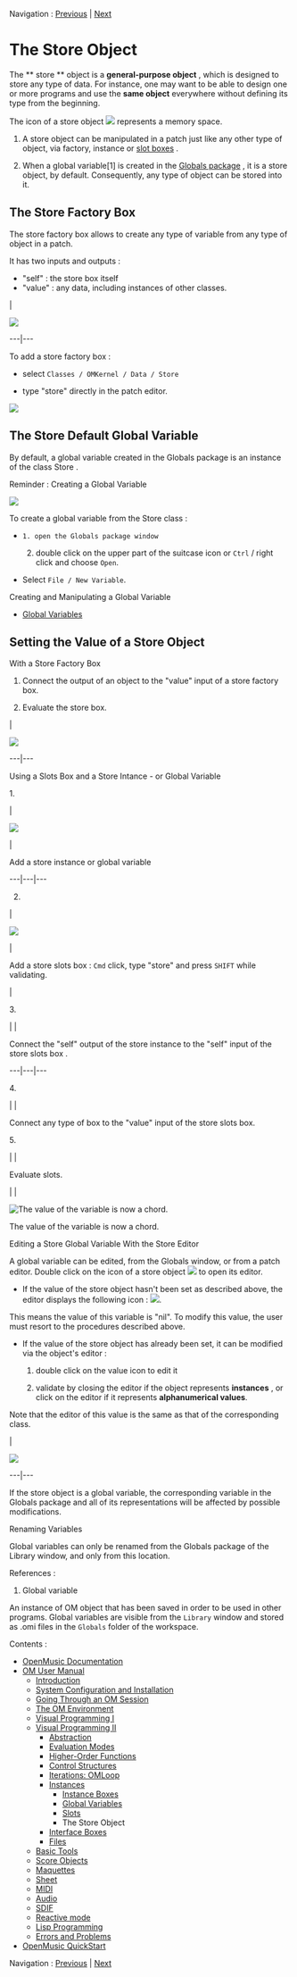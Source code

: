 
Navigation : [Previous](SlotsBox "page précédente\(Slots\)") |
[Next](InterfaceBoxes "Next\(Interface Boxes\)")

# The Store Object

The  ** store ** object is a **general-purpose object** , which is designed to
store any type of data. For instance, one may want to be able to design one or
more programs and use the **same object** everywhere without defining its type
from the beginning.

The icon of a store object ![](../res/store_icon.png) represents a memory
space.

  1. A store object can be manipulated in a patch just like any other type of object, via factory, instance or  [ slot boxes](SlotsBox) . 

  2. When a global variable[1] is created in the  [ Globals package](Packages) , it is a store object, by default. Consequently, any type of object can be stored into it. 

## The Store Factory Box

The store factory box allows to create any type of variable from any type of
object in a patch.

It has two inputs and outputs :

  * "self" : the store box itself
  * "value" : any data, including instances of other classes.

|

![](../res/storebox.png)  
  
---|---  
  
To add a store factory box :

  * select `Classes / OMKernel / Data / Store`

  * type "store" directly in the patch editor.

![](../res/addstore.png)

## The Store Default Global Variable

By default, a global variable created in the Globals package is an instance of
the class  Store .

Reminder : Creating a Global Variable

![](../res/new-global_2.png)

To create a global variable from the Store class :

  *     1. open the Globals package window 

    2. double click on the upper part of the suitcase icon or `Ctrl` / right click and choose `Open`.

  * Select `File / New Variable`.

Creating and Manipulating a Global Variable

  * [Global Variables](GlobalVariables)

## Setting the Value of a Store Object

With a Store Factory Box

  1. Connect the output of an object to the "value" input of a store factory box.

  2. Evaluate the store box.

|

![](../res/storefrompatch.png)  
  
---|---  
  
Using a Slots Box and a Store Intance - or Global Variable

1\.

|

![](../res/strobox_icon.png)

|

Add a  store instance or global variable  
  
---|---|---  
  
2.

|

![](../res/slotsstore_icon.png)

|

Add a store slots box : `Cmd` click, type "store" and press `SHIFT` while
validating.  
  
|

3\.

| |

Connect the "self" output of the  store instance  to the "self" input of the
store slots box .  
  
---|---|---  
  
4\.

| |

Connect any type of box to the "value" input of the store slots box.  
  
5\.

| |

Evaluate slots.  
  
| |  
  
![The value of the variable is now a chord.](../res/editorvar.png)

The value of the variable is now a chord.  
  
Editing a Store Global Variable With the Store Editor

A global variable can be edited, from the Globals window, or from a patch
editor. Double click on the icon of a store object ![](../res/store_icon.png)
to open its editor.

  * If the value of the store object hasn't been set as described above, the editor displays the following icon : ![](../res/iconnil_icon.png).

This means the value of this variable is "nil". To modify this value, the user
must resort to the procedures described above.

  * If the value of the store object has already been set, it can be modified via the object's editor : 

    1. double click on the value icon to edit it

    2. validate by closing the editor if the object represents **instances** , or click on the editor if it represents **alphanumerical values**. 

Note that the editor of this value is the same as that of the corresponding
class.

|

[![](../res/retourglobal_1.png)](../res/retourglobal.png "Cliquez pour
agrandir")  
  
---|---  
  
If the store object is a global variable, the corresponding variable in the
Globals package and all of its representations will be affected by possible
modifications.

Renaming Variables

Global variables can only be renamed from the Globals package of the Library
window, and only from this location.

References :

  1. Global variable

An instance of OM object that has been saved in order to be used in other
programs. Global variables are visible from the `Library` window and stored as
.omi files in the `Globals` folder of the workspace.

Contents :

  * [OpenMusic Documentation](OM-Documentation)
  * [OM User Manual](OM-User-Manual)
    * [Introduction](00-Contents)
    * [System Configuration and Installation](Installation)
    * [Going Through an OM Session](Goingthrough)
    * [The OM Environment](Environment)
    * [Visual Programming I](BasicVisualProgramming)
    * [Visual Programming II](AdvancedVisualProgramming)
      * [Abstraction](Abstraction)
      * [Evaluation Modes](EvalModes)
      * [Higher-Order Functions](HighOrder)
      * [Control Structures](Control)
      * [Iterations: OMLoop](OMLoop)
      * [Instances](Instances)
        * [Instance Boxes](InstanceBoxes)
        * [Global Variables](GlobalVariables)
        * [Slots](SlotsBox)
        * The Store Object
      * [Interface Boxes](InterfaceBoxes)
      * [Files](Files)
    * [Basic Tools](BasicObjects)
    * [Score Objects](ScoreObjects)
    * [Maquettes](Maquettes)
    * [Sheet](Sheet)
    * [MIDI](MIDI)
    * [Audio](Audio)
    * [SDIF](SDIF)
    * [Reactive mode](Reactive)
    * [Lisp Programming](Lisp)
    * [Errors and Problems](errors)
  * [OpenMusic QuickStart](QuickStart-Chapters)

Navigation : [Previous](SlotsBox "page précédente\(Slots\)") |
[Next](InterfaceBoxes "Next\(Interface Boxes\)")

